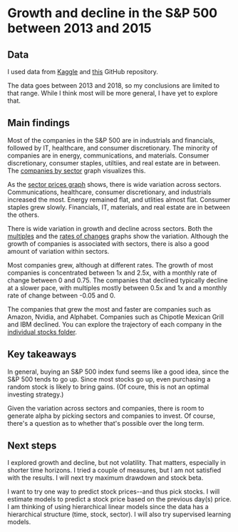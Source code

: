 # Growth and decline in the S&P 500 between 2013 and 2015

## Data

I used data from [Kaggle](https://www.kaggle.com/datasets/camnugent/sandp500?resource=download&select=individual_stocks_5yr) and [this](https://github.com/datasets/s-and-p-500-companies) GitHub repository. 

The data goes between 2013 and 2018, so my conclusions are limited to that range. While I think most will be more general, I have yet to explore that.

## Main findings

Most of the companies in the S&P 500 are in industrials and financials, followed by IT, healthcare, and consumer discretionary. The minority of companies are in energy, communications, and materials. Consumer discretionary, consumer staples, utiltiies, and real estate are in between. The [companies by sector](https://github.com/emiliolehoucq/sp500/blob/b1a9f4409018a2312fe8172c7a5932d9ae02bf82/R/companies_by_sector.pdf) graph visualizes this.

As the [sector prices graph](https://github.com/emiliolehoucq/sp500/blob/b1a9f4409018a2312fe8172c7a5932d9ae02bf82/R/sector_prices_over_time.pdf) shows, there is wide variation across sectors. Communications, healthcare, consumer discretionary, and industrials increased the most. Energy remained flat, and utlities almost flat. Consumer staples grew slowly. Financials, IT, materials, and real estate are in between the others.

There is wide variation in growth and decline across sectors. Both the [multiples](https://github.com/emiliolehoucq/sp500/blob/b1a9f4409018a2312fe8172c7a5932d9ae02bf82/R/multiples.pdf) and the [rates of changes](https://github.com/emiliolehoucq/sp500/blob/b1a9f4409018a2312fe8172c7a5932d9ae02bf82/R/rates_of_change.pdf) graphs show the variation. Although the growth of companies is associated with sectors, there is also a good amount of variation within sectors. 

Most companies grew, although at different rates. The growth of most companies is concentrated between 1x and 2.5x, with a monthly rate of change between 0 and 0.75. The companies that declined typically decline at a slower pace, with multiples mostly between 0.5x and 1x and a monthly rate of change between -0.05 and 0.

The companies that grew the most and faster are companies such as Amazon, Nvidia, and Alphabet. Companies such as Chipotle Mexican Grill and IBM declined. You can explore the trajectory of each company in the [individual stocks folder](https://github.com/emiliolehoucq/sp500/tree/main/R/individual_stocks).

## Key takeaways

In general, buying an S&P 500 index fund seems like a good idea, since the S&P 500 tends to go up. Since most stocks go up, even purchasing a random stock is likely to bring gains. (Of coure, this is not an optimal investing strategy.)

Given the variation across sectors and companies, there is room to generate alpha by picking sectors and companies to invest. Of course, there's a question as to whether that's possible over the long term.

## Next steps

I explored growth and decline, but not volatility. That matters, especially in shorter time horizons. I tried a couple of measures, but I am not satisfied with the results. I will next try maximum drawdown and stock beta.

I want to try one way to predict stock prices--and thus pick stocks. I will estimate models to predict a stock price based on the previous day(s) price. I am thinking of using hierarchical linear models since the data has a hierarchical structure (time, stock, sector). I will also try supervised learning models.
